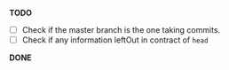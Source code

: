**TODO**

- [ ] Check if the master branch is the one taking commits.
- [ ] Check if any information leftOut in contract of `head`

**DONE**
